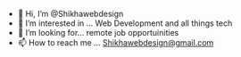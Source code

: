 - 👋 Hi, I’m @Shikhawebdesign
- 👀 I’m interested in ... Web Development and all things tech
- 💞️ I’m looking for... remote job opportuinities
- 📫 How to reach me ... Shikhawebdesign@gmail.com

<!---
Shikhawebdesign/Shikhawebdesign is a ✨ special ✨ repository because its `README.md` (this file) appears on your GitHub profile.
You can click the Preview link to take a look at your changes.
--->
